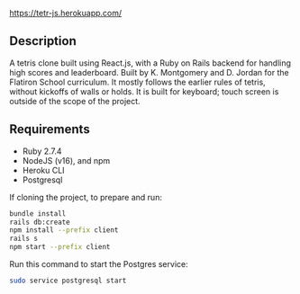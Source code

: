 https://tetr-js.herokuapp.com/

## Description

A tetris clone built using React.js, with a Ruby on Rails backend for handling high scores and leaderboard. Built by K. Montgomery and D. Jordan for the Flatiron School curriculum. It mostly follows the earlier rules of tetris, without kickoffs of walls or holds. It is built for keyboard; touch screen is outside of the scope of the project.

## Requirements

- Ruby 2.7.4
- NodeJS (v16), and npm
- Heroku CLI
- Postgresql

If cloning the project, to prepare and run:

```sh
bundle install
rails db:create
npm install --prefix client
rails s
npm start --prefix client
```
Run this command to start the Postgres service:

```sh
sudo service postgresql start
```
